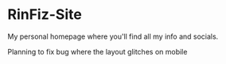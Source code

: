 # RinFiz-Site
My personal homepage where you'll find all my info and socials.

Planning to fix bug where the layout glitches on mobile
